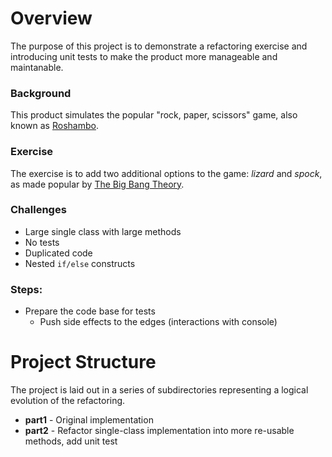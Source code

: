 
# Overview
The purpose of this project is to demonstrate a refactoring exercise and introducing unit tests to make the product more manageable and maintanable. 


### Background
This product simulates the popular "rock, paper, scissors" game, also known as [Roshambo](https://en.wikipedia.org/wiki/Rochambeau).

### Exercise
The exercise is to add two additional options to the game: *lizard* and *spock*, as made popular by [The Big Bang Theory](http://bigbangtheory.wikia.com/wiki/Rock_Paper_Scissors_Lizard_Spock).

### Challenges
  - Large single class with large methods
  - No tests
  - Duplicated code
  - Nested `if/else` constructs

### Steps:
  - Prepare the code base for tests
    - Push side effects to the edges (interactions with console)


# Project Structure
The project is laid out in a series of subdirectories representing a logical evolution of the refactoring.

- **part1** - Original implementation
- **part2** - Refactor single-class implementation into more re-usable methods, add unit test


